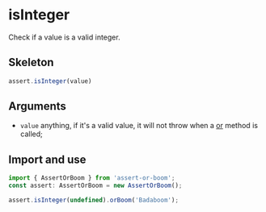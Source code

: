 # isInteger

Check if a value is a valid integer.

## Skeleton

```ts
assert.isInteger(value)
```

## Arguments

- `value` anything, if it's a valid value, it will not throw when a [or](../or.md) method is called;

## Import and use

```ts
import { AssertOrBoom } from 'assert-or-boom';
const assert: AssertOrBoom = new AssertOrBoom();

assert.isInteger(undefined).orBoom('Badaboom');
```
